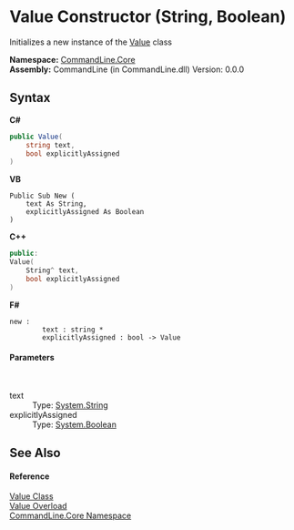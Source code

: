 # Value Constructor (String, Boolean)
 

Initializes a new instance of the <a href="T_CommandLine_Core_Value">Value</a> class

**Namespace:**&nbsp;<a href="N_CommandLine_Core">CommandLine.Core</a><br />**Assembly:**&nbsp;CommandLine (in CommandLine.dll) Version: 0.0.0

## Syntax

**C#**<br />
``` C#
public Value(
	string text,
	bool explicitlyAssigned
)
```

**VB**<br />
``` VB
Public Sub New ( 
	text As String,
	explicitlyAssigned As Boolean
)
```

**C++**<br />
``` C++
public:
Value(
	String^ text, 
	bool explicitlyAssigned
)
```

**F#**<br />
``` F#
new : 
        text : string * 
        explicitlyAssigned : bool -> Value
```


#### Parameters
&nbsp;<dl><dt>text</dt><dd>Type: <a href="https://docs.microsoft.com/dotnet/api/system.string" target="_blank">System.String</a><br /></dd><dt>explicitlyAssigned</dt><dd>Type: <a href="https://docs.microsoft.com/dotnet/api/system.boolean" target="_blank">System.Boolean</a><br /></dd></dl>

## See Also


#### Reference
<a href="T_CommandLine_Core_Value">Value Class</a><br /><a href="Overload_CommandLine_Core_Value__ctor">Value Overload</a><br /><a href="N_CommandLine_Core">CommandLine.Core Namespace</a><br />